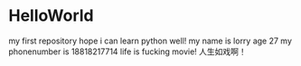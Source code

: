 # HelloWorld
my first repository
hope i can learn python well!
my name is lorry age 27 
my phonenumber is 18818217714
life is fucking movie! 人生如戏啊！

